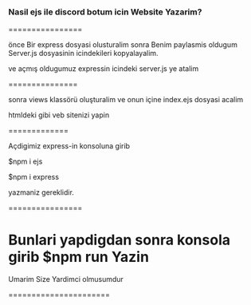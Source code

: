 ### Nasil ejs ile discord botum icin Website Yazarim? 

================

önce Bir express dosyasi olusturalim sonra Benim paylasmis oldugum Server.js dosyasinin icindekileri kopyalayalim.

ve açmış oldugumuz expressin icindeki server.js ye atalim

===============

sonra views klassörü oluşturalim ve onun içine index.ejs dosyasi acalim

htmldeki gibi veb sitenizi yapin

=============

Açdigimiz express-in konsoluna girib

$npm i ejs

$npm i express

yazmaniz gereklidir.

================

Bunlari yapdigdan sonra konsola girib 
$npm run
Yazin
===================

Umarim Size Yardimci olmusumdur

======================
 
